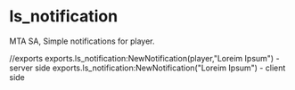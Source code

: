 # ls_notification
MTA SA, Simple notifications for player. 

//exports
exports.ls_notification:NewNotification(player,"Loreim Ipsum") - server side
exports.ls_notification:NewNotification("Loreim Ipsum") - client side
